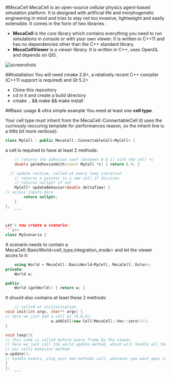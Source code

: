 #MecaCell
MecaCell is an open-source cellular physics agent-based simulation platform. It is designed with artificial life and morphogenetic engineering in mind and tries to stay not too invasive, lightweight and easily extensible.
It comes in the form of two libraries :
- **MecaCell** is the _core_ library which contains everything you need to run simulations in console or with your own viewer. It is written in C++11 and has no dependencies other than the C++ standard library.
- **MecaCellViewer** is a _viewer_ library. It is written in C++, uses OpenGL and depends on Qt5.
  
  
![screenshots](https://github.com/jdisset/MecaCell/blob/screens/githubmecacell.jpg)


##Installation
You will need cmake 2.8+, a relatively recent C++ compiler (C++11 support is required) and Qt 5.2+
- Clone this repository
- cd in it and create a build directory
- cmake .. && make && make install

##Basic usage & ultra simple example
You need at least one **cell type**.
   
Your cell type must inherit from the MecaCell::ConnectableCell (it uses the curriously reccuring template for performances reason, so the inherit line is a little bit more verbose):
```c++
class MyCell : public MecaCell::ConnectableCell<MyCell> {
```
a cell is required to have at least 2 methods:
```c++
	// returns the adhesion coef (between 0 & 1) with the cell *c
	double getAdhesionWith(const MyCell *c) { return 0.9; }
```
```c++
  // update routine, called at every loop iteration
	// returns a pointer to a new cell if division
	// returns nullptr if not
	MyCell* updateBehavior(double deltaTime) {
// access inputs here
		return nullptr;
	}
};
	```
  
  
Let's now create a scenario:
```c++
class MyScenario {
```
A scenario needs to contain a MecaCell::BasicWorld<cell_type,integration_mode> and let the viewer acces to it:
```c++
	using World = MecaCell::BasicWorld<MyCell, MecaCell::Euler>;
private:
	World w;

public:
	World &getWorld() { return w; }
```

It should also contains at least these 2 methods:
```c++
	// called at initialisation
void init(int argc, char** argv) {
// here we just add a cell at (0,0,0);
					w.addCell(new Cell(MecaCell::Vec::zero()));
}
```
```c++
void loop(){
// this code is called before every frame by the viewer
// here we just call the world update method, which will handle all the physics and call
// our cells behavior method
w.update();
// handle events, plug your own methods call, whatever you want goes in this method...
}
};
	```






